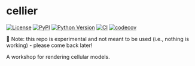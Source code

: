 # cellier

[![License](https://img.shields.io/pypi/l/cellier.svg?color=green)](https://github.com/kevinyamauchi/cellier/raw/main/LICENSE)
[![PyPI](https://img.shields.io/pypi/v/cellier.svg?color=green)](https://pypi.org/project/cellier)
[![Python Version](https://img.shields.io/pypi/pyversions/cellier.svg?color=green)](https://python.org)
[![CI](https://github.com/kevinyamauchi/cellier/actions/workflows/ci.yml/badge.svg)](https://github.com/kevinyamauchi/cellier/actions/workflows/ci.yml)
[![codecov](https://codecov.io/gh/kevinyamauchi/cellier/branch/main/graph/badge.svg)](https://codecov.io/gh/kevinyamauchi/cellier)

🚧 Note: this repo is experimental and not meant to be used (i.e., nothing is working) - please come back later!

A workshop for rendering cellular models.

